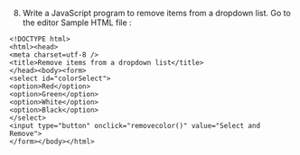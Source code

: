 8. Write a JavaScript program to remove items from a dropdown list. Go to the editor
Sample HTML file :
```
<!DOCTYPE html>
<html><head>
<meta charset=utf-8 />
<title>Remove items from a dropdown list</title>
</head><body><form>
<select id="colorSelect">
<option>Red</option>
<option>Green</option>
<option>White</option>
<option>Black</option>
</select>
<input type="button" onclick="removecolor()" value="Select and Remove">
</form></body></html>
```